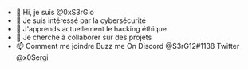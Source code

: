 - 👋 Hi, je suis @0xS3rGio
- 👀 Je suis intéressé par la cybersécurité
- 🌱 J'apprends actuellement le hacking éthique
- 💞️ Je cherche à collaborer sur des projets
- 📫 Comment me joindre Buzz me On Discord @S3rG12#1138 Twitter @x0Sergi
